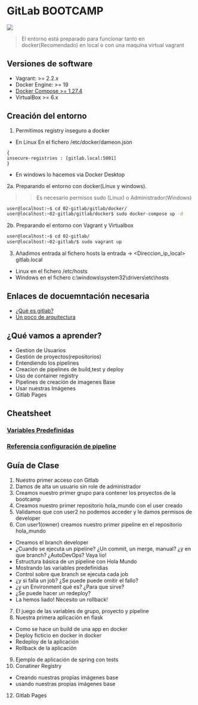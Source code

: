 # GitLab BOOTCAMP
![](https://about.gitlab.com/images/press/logo/jpg/gitlab-logo-gray-rgb.jpg)

> El entorno está preparado para funcionar tanto en docker(Recomendado) en local o con una maquina virtual vagrant
## Versiones de software
- Vagrant: >= 2.2.x
- Docker Engine: >= 19
- [Docker Compose >= 1.27.4](https://docs.docker.com/compose/install/)
- VirtualBox >= 6.x

## Creación del entorno
1. Permitimos registry inseguro a docker
* En Linux En el fichero /etc/docker/dameon.json
```
{
insecure-registries : [gitlab.local:5001]
}
```
* En windows lo hacemos via Docker Desktop

2a. Preparando el entorno con docker(Linux y windows). 
>> Es necesario permisos sudo (Linux) o Administrador(Windows)
```bash
user@localhost:~$ cd 02-gitlab/gitlab/docker/
user@localhost:~02-gitlab/gitlab/docker$ sudo docker-compose up -d
```
2b. Preparando el entorno con Vagrant y Virtualbox
```bash
user@localhost:~$ cd 02-gitlab/
user@localhost:~02-gitlab/$ sudo vagrant up
```
3. Añadimos entrada al fichero hosts la entrada -> <Direccion_ip_local> gitlab.local
* Linux en el fichero /etc/hosts 
* Windows en el fichero c:\windows\system32\drivers\etc\hosts 


## Enlaces de docuemntación necesaria
- [¿Què es gitlab?](https://about.gitlab.com/)
- [Un poco de arquitectura](https://docs.gitlab.com/ee/development/img/architecture_simplified.png)

## ¿Qué vamos a aprender?
- Gestion de Usuarios
- Gestión de proyectos(repositorios)
- Entendiendo los pipelines
- Creacion de pipelines de build,test y deploy
- Uso de container registry
- Pipelines de creación de imagenes Base
- Usar nuestras Imágenes
- Gitlab Pages

## Cheatsheet
### [Variables Predefinidas](https://docs.gitlab.com/ee/ci/variables/predefined_variables.html)
### [Referencia configuración de pipeline](https://docs.gitlab.com/ce/ci/yaml/)

## Guía de Clase
1. Nuestro primer acceso con Gitlab
2. Damos de alta un usuario sin role de administrador
3. Creamos nuestro primer grupo para contener los proyectos de la bootcamp
4. Creamos nuestro primer repositorio hola_mundo con el user creado
5. Validamos que con user2 no podemos acceder y le damos permisos de developer
6. Con user1(owner) creamos nuestro primer pipeline en el repositorio hola_mundo
- Creamos el branch developer
- ¿Cuando se ejecuta un pipeline? ¿Un commit, un merge, manual? ¿y en que branch? ¿AutoDevOps? Vaya lio!
- Estructura básica de un pipeline con Hola Mundo
- Mostrando las variables predefinidias
- Control sobre que branch se ejecuta cada job
- ¿y si falla un job? ¿Se puede puede omitir el fallo?
- ¿y un Environment qué es? ¿Para que sirve?
- ¿Se puede hacer un redeploy?
- La hemos liado! Necesito un rollback!
7. El juego de las variables de grupo, proyecto y pipeline
8. Nuestra primera aplicación en flask
- Como se hace un build de una app en docker
- Deploy ficticio en docker in docker
- Redeploy de la aplicación
- Rollback de la aplicación
9. Ejemplo de aplicación de spring con tests
10. Conatiner Registry
- Creando nuestras propias imágenes base
- usando nuestras propias imágenes base
12. Gitlab Pages





